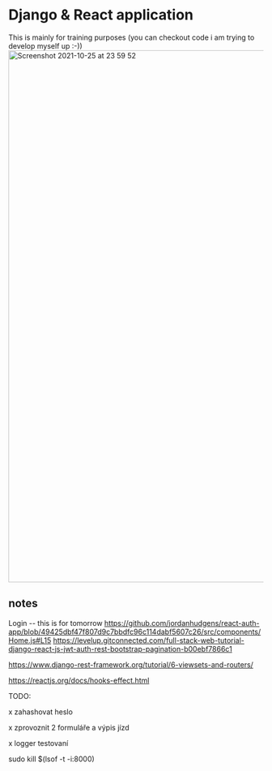 # Django & React application

This is mainly for training purposes (you can checkout code i am trying to develop myself up :-))
<img width="1050" alt="Screenshot 2021-10-25 at 23 59 52" src="https://user-images.githubusercontent.com/3868751/138777077-a19fdb34-975e-487f-b955-4bd1ea919e6a.png">

notes
------------------------------

Login -- this is for tomorrow
  https://github.com/jordanhudgens/react-auth-app/blob/49425dbf47f807d9c7bbdfc96c114dabf5607c26/src/components/Home.js#L15
  https://levelup.gitconnected.com/full-stack-web-tutorial-django-react-js-jwt-auth-rest-bootstrap-pagination-b00ebf7866c1

  https://www.django-rest-framework.org/tutorial/6-viewsets-and-routers/
  
  https://reactjs.org/docs/hooks-effect.html
  
  TODO:
  
 x zahashovat heslo
 
 x zprovoznit 2 formuláře a výpis jízd
 
 x logger testovaní

 sudo kill $(lsof -t -i:8000) 
 



